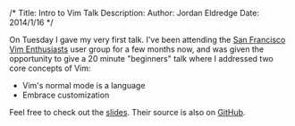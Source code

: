 /*
Title: Intro to Vim Talk
Description: 
Author: Jordan Eldredge
Date: 2014/1/16
*/

On Tuesday I gave my very first talk. I've been attending the [San Francisco Vim
Enthusiasts] user group for a few months now, and was given the opportunity to
give a 20 minute "beginners" talk where I addressed two core concepts of Vim:

- Vim's normal mode is a language
- Embrace customization

Feel free to check out the [slides]. Their source is also on [GitHub].

[San Francisco Vim Enthusiasts]: https://groups.google.com/forum/#!forum/vimsf
[slides]: http://jordaneldredge.com/talks/intro-to-vim
[GitHub]: https://github.com/captbaritone/intro-to-vim

